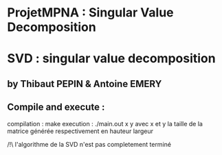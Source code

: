 # ProjetMPNA : Singular Value Decomposition
# SVD : singular value decomposition
## by Thibaut PEPIN & Antoine EMERY
## Compile and execute :

compilation : make
execution : ./main.out x y
avec x et y la taille de la matrice générée respectivement en hauteur largeur

/!\ l'algorithme de la SVD n'est pas completement terminé
